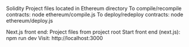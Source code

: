 
Solidity
Project files located in Ethereum directory
To compile/recompile contracts: node ethereum/compile.js
To deploy/redeploy contracts: node ethereum/deploy.js

Next.js front end:
Project files from project root
Start front end (next.js): npm run dev
Visit: http://localhost:3000
